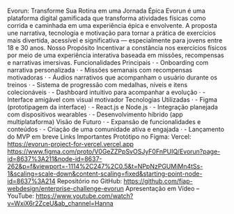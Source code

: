 Evorun: Transforme Sua Rotina em uma Jornada Épica
Evorun é uma plataforma digital gamificada que transforma atividades físicas como corrida e caminhada em uma experiência épica e envolvente. A proposta une narrativa, tecnologia e motivação para tornar a prática de exercícios mais divertida, acessível e significativa — especialmente para jovens entre 18 e 30 anos.
Nosso Propósito
Incentivar a constância nos exercícios físicos por meio de uma experiência interativa baseada em missões, recompensas e narrativas imersivas.
Funcionalidades Principais
·         - Onboarding com narrativa personalizada
·         - Missões semanais com recompensas motivadoras
·         - Áudios narrativos que acompanham o usuário durante os treinos
·         - Sistema de progressão com medalhas, níveis e itens colecionáveis
·         - Dashboard intuitivo para acompanhar a evolução
·         - Interface amigável com visual motivador
Tecnologias Utilizadas
·         - Figma (prototipagem da interface)
·         - React.js e Node.js
·         - Integração planejada com dispositivos wearables
·         - Desenvolvimento híbrido (app multiplataforma)
Visão de Futuro
·         - Expansão de funcionalidades e conteúdos
·         - Criação de uma comunidade ativa e engajada
·         - Lançamento do MVP em breve
Links Importantes
Protótipo no Figma: 
Vercel:
https://evorun-project-for-vercel.vercel.app 
https://www.figma.com/proto/V0GeZZPpSvOSJyF0FnPUIQ/Evorun?page-id=8637%3A211&node-id=8637-262&p=f&viewport=-1114%2C247%2C0.5&t=NPpNzPGUMiMn4tSs-1&scaling=scale-down&content-scaling=fixed&starting-point-node-id=8637%3A214
Repositório no GitHub: https://github.com/fiap-webdesign/enterprise-challenge-evorun
Apresentação em Vídeo – YouTube: https://www.youtube.com/watch?v=WxiX6r2ZceU&ab_channel=Hanna
